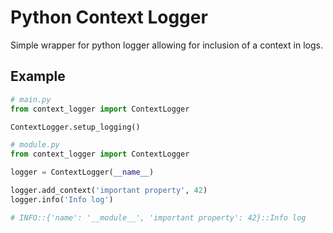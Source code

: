 # Python Context Logger

Simple wrapper for python logger allowing for inclusion of a context in logs.

## Example

```python
# main.py
from context_logger import ContextLogger

ContextLogger.setup_logging()
```

```python
# module.py
from context_logger import ContextLogger

logger = ContextLogger(__name__)

logger.add_context('important property', 42)
logger.info('Info log')

# INFO::{'name': '__module__', 'important property': 42}::Info log
```
